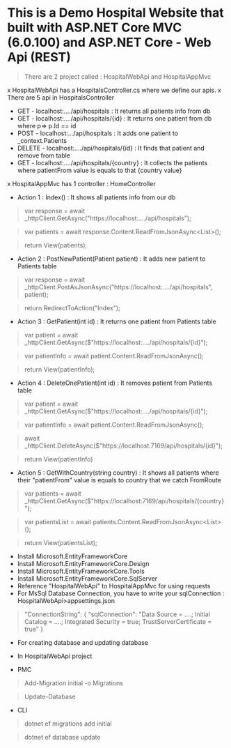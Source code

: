 <h1>This is a Demo Hospital Website that built with ASP.NET Core MVC (6.0.100) and ASP.NET Core - Web Api (REST)</h1>

> There are 2 project called : HospitalWebApi and HospitalAppMvc

x HospitalWebApi has a HospitalsController.cs where we define our apis.
x There are 5 api in HospitalsController

* GET - localhost:..../api/hospitals : It returns all patients info from db
* GET - localhost:..../api/hospitals/{id} : It returns one patient from db where p=> p.Id == id
* POST - localhost:.../api/hospitals : It adds one patient to _context.Patients
* DELETE - localhost:..../api/hospitals/{id} : It finds that patient and remove from table
* GET - localhost:..../api/hospitals/{country} : It collects the patients where patientFrom value is equals to that {country value} 



x HospitalAppMvc has 1 controller : HomeController


* Action 1 : Index() : It shows all patients info from our db

> var response = await _httpClient.GetAsync("https://localhost:..../api/hospitals");

> var patients = await response.Content.ReadFromJsonAsync<List<Patient>>();

> return View(patients);

* Action 2 : PostNewPatient(Patient patient) : It adds new patient to Patients table

> var response = await _httpClient.PostAsJsonAsync("https://localhost:..../api/hospitals", patient);
  
> return RedirectToAction("Index");

* Action 3 : GetPatient(int id) : It returns one patient from Patients table

> var patient = await _httpClient.GetAsync($"https://localhost:..../api/hospitals/{id}");

> var patientInfo = await patient.Content.ReadFromJsonAsync<Patient>();
  
> return View(patientInfo);  

* Action 4 : DeleteOnePatient(int id) : It removes patient from Patients table
  
> var patient = await _httpClient.GetAsync($"https://localhost:..../api/hospitals/{id}");

> var patientInfo = await patient.Content.ReadFromJsonAsync<Patient>();

> await _httpClient.DeleteAsync($"https://localhost:7169/api/hospitals/{id}");

> return View(patientInfo)  

* Action 5 : GetWithCountry(string country) : It shows all patients where their "patientFrom" value is equals to country that we catch FromRoute
  
> var patients = await _httpClient.GetAsync($"https://localhost:7169/api/hospitals/{country}");

> var patientsList = await patients.Content.ReadFromJsonAsync<List<Patient>>();

> return View(patientsList);  
  
* Install Microsoft.EntityFrameworkCore 
* Install Microsoft.EntityFrameworkCore.Design
* Install Microsoft.EntityFrameworkCore.Tools
* Install Microsoft.EntityFrameworkCore.SqlServer
* Reference "HospitalWebApi" to HospitalAppMvc for using requests
* For MsSql Database Connection, you have to write your sqlConnection : HospitalWebApi>appsettings.json
  
> "ConnectionString": {
  "sqlConnection": "Data Source = ....; Initial Catalog = ....; Integrated Security = true; TrustServerCertificate = true"
}

* For creating database and updating database
  
* In HospitalWebApi project
  
* PMC
  
> Add-Migration initial -o Migrations

> Update-Database
  
* CLI
  
> dotnet ef migrations add initial
  
> dotnet ef database update
  
  




